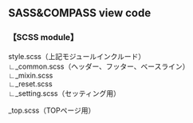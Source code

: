 ## SASS&COMPASS view code

### 【SCSS module】
style.scss（上記モジュールインクルード）  
∟_common.scss（ヘッダー、フッター、ベースライン）  
∟_mixin.scss  
∟_reset.scss  
∟_setting.scss（セッティング用）  


_top.scss（TOPページ用）
